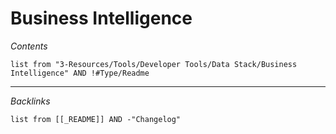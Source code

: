 # Business Intelligence

*Contents*

````dataview
list from "3-Resources/Tools/Developer Tools/Data Stack/Business Intelligence" AND !#Type/Readme
````

---

*Backlinks*

````dataview
list from [[_README]] AND -"Changelog"
````
